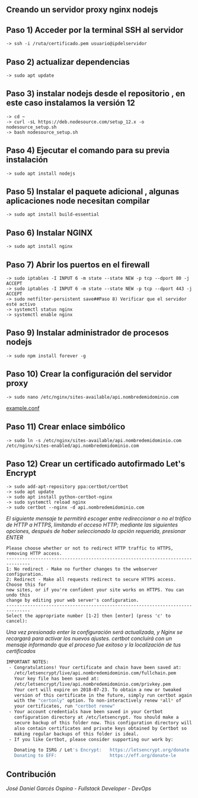 ## Creando un servidor proxy nginx nodejs

## Paso 1) Acceder por la terminal SSH al servidor

    -> ssh -i /ruta/certificado.pem usuario@ipdelservidor


## Paso 2) actualizar dependencias 
	-> sudo apt update
## Paso 3) instalar nodejs desde el repositorio , en este caso instalamos la versión 12
	-> cd ~
	-> curl -sL https://deb.nodesource.com/setup_12.x -o nodesource_setup.sh
	-> bash nodesource_setup.sh
## Paso 4) Ejecutar el comando para su previa instalación 
	-> sudo apt install nodejs
## Paso 5) Instalar el paquete adicional , algunas aplicaciones node necesitan compilar
	-> sudo apt install build-essential
## Paso 6) Instalar NGINX 
	-> sudo apt install nginx
## Paso 7) Abrir los puertos en el firewall
	-> sudo iptables -I INPUT 6 -m state --state NEW -p tcp --dport 80 -j ACCEPT
	-> sudo iptables -I INPUT 6 -m state --state NEW -p tcp --dport 443 -j ACCEPT
	-> sudo netfilter-persistent save##Paso 8) Verificar que el servidor esté activo 
 	-> systemctl status nginx
	-> systemctl enable nginx
## Paso 9) Instalar administrador de procesos nodejs
	-> sudo npm install forever -g
## Paso 10) Crear la configuración del servidor proxy 
    -> sudo nano /etc/nginx/sites-available/api.nombredemidominio.com
 
[example.conf](/example.conf)

## Paso 11) Crear enlace simbólico  
    -> sudo ln -s /etc/nginx/sites-available/api.nombredemidominio.com /etc/nginx/sites-enabled/api.nombredemidominio.com

## Paso 12) Crear un certificado autofirmado Let's Encrypt
    -> sudo add-apt-repository ppa:certbot/certbot
    -> sudo apt update
    -> sudo apt install python-certbot-nginx
    -> sudo systemctl reload nginx
    -> sudo certbot --nginx -d api.nombredemidominio.com
*El siguiente mensaje te permitirá escoger entre redireccionar o no el tráfico de HTTP a HTTPS, limitando el acceso HTTP; mediante las siguientes opciones, después de haber seleccionado la opción requerida, presionar ENTER*
```
Please choose whether or not to redirect HTTP traffic to HTTPS, removing HTTP access.
-------------------------------------------------------------------------------
1: No redirect - Make no further changes to the webserver configuration.
2: Redirect - Make all requests redirect to secure HTTPS access. Choose this for
new sites, or if you're confident your site works on HTTPS. You can undo this
change by editing your web server's configuration.
-------------------------------------------------------------------------------
Select the appropriate number [1-2] then [enter] (press 'c' to cancel):
```
*Una vez presionado enter la configuración será actualizada, y Nginx se recargará para activar los nuevos ajustes. certbot concluirá con un mensaje informando que el proceso fue exitoso y la localización de tus certificados*

```sh
IMPORTANT NOTES:
 - Congratulations! Your certificate and chain have been saved at:
   /etc/letsencrypt/live/api.nombredemidominio.com/fullchain.pem
   Your key file has been saved at:
   /etc/letsencrypt/live/api.nombredemidominio.com/privkey.pem
   Your cert will expire on 2018-07-23. To obtain a new or tweaked
   version of this certificate in the future, simply run certbot again
   with the "certonly" option. To non-interactively renew *all* of
   your certificates, run "certbot renew"
 - Your account credentials have been saved in your Certbot
   configuration directory at /etc/letsencrypt. You should make a
   secure backup of this folder now. This configuration directory will
   also contain certificates and private keys obtained by Certbot so
   making regular backups of this folder is ideal.
 - If you like Certbot, please consider supporting our work by:

   Donating to ISRG / Let's Encrypt:   https://letsencrypt.org/donate
   Donating to EFF:                    https://eff.org/donate-le
```

Contribución
----

*José Daniel Garcés Ospina - Fullstack Developer - DevOps*
